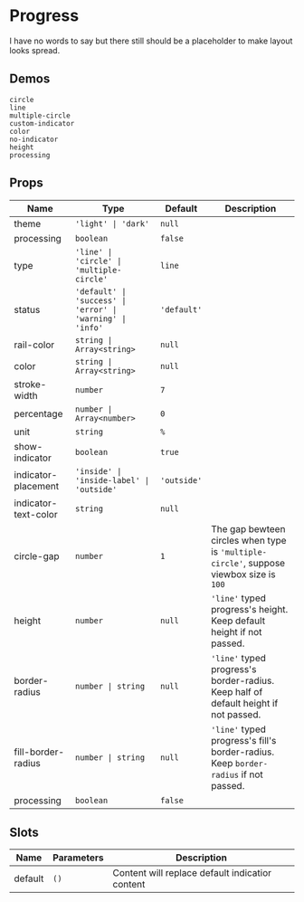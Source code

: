 # Progress
I have no words to say but there still should be a placeholder to make layout looks spread.
## Demos
```demo
circle
line
multiple-circle
custom-indicator
color
no-indicator
height
processing
```
## Props
|Name|Type|Default|Description|
|-|-|-|-|
|theme|`'light' \| 'dark'`|`null`||
|processing|`boolean`|`false`||
|type|`'line' \| 'circle' \| 'multiple-circle'`|`line`||
|status|`'default' \| 'success' \| 'error' \| 'warning' \| 'info'`|`'default'`||
|rail-color|`string \| Array<string>`|`null`||
|color|`string \| Array<string>`|`null`||
|stroke-width|`number`|`7`||
|percentage|`number \| Array<number>`|`0`||
|unit|`string`|`%`||
|show-indicator|`boolean`|`true`||
|indicator-placement|`'inside' \| 'inside-label' \| 'outside'`|`'outside'`||
|indicator-text-color|`string`|`null`||
|circle-gap|`number`|`1`|The gap bewteen circles when type is `'multiple-circle'`, suppose viewbox size is `100`|
|height|`number`|`null`|`'line'` typed progress's height. Keep default height if not passed.|
|border-radius|`number \| string`|`null`|`'line'` typed progress's border-radius. Keep half of default height if not passed.|
|fill-border-radius|`number \| string`|`null`|`'line'` typed progress's fill's border-radius. Keep `border-radius` if not passed.|
|processing|`boolean`|`false`||


## Slots
|Name|Parameters|Description|
|-|-|-|
|default|`()`|Content will replace default indicatior content|